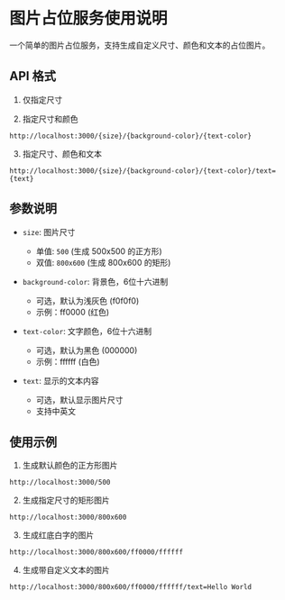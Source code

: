 # 图片占位服务使用说明

一个简单的图片占位服务，支持生成自定义尺寸、颜色和文本的占位图片。

## API 格式

1. 仅指定尺寸 

2. 指定尺寸和颜色
```
http://localhost:3000/{size}/{background-color}/{text-color}
```

3. 指定尺寸、颜色和文本
```
http://localhost:3000/{size}/{background-color}/{text-color}/text={text}
```

## 参数说明

- `size`: 图片尺寸
  - 单值: `500` (生成 500x500 的正方形)
  - 双值: `800x600` (生成 800x600 的矩形)

- `background-color`: 背景色，6位十六进制
  - 可选，默认为浅灰色 (f0f0f0)
  - 示例：ff0000 (红色)

- `text-color`: 文字颜色，6位十六进制
  - 可选，默认为黑色 (000000)
  - 示例：ffffff (白色)

- `text`: 显示的文本内容
  - 可选，默认显示图片尺寸
  - 支持中英文

## 使用示例

1. 生成默认颜色的正方形图片
```
http://localhost:3000/500
```

2. 生成指定尺寸的矩形图片
```
http://localhost:3000/800x600
```

3. 生成红底白字的图片
```
http://localhost:3000/800x600/ff0000/ffffff
```

4. 生成带自定义文本的图片
```
http://localhost:3000/800x600/ff0000/ffffff/text=Hello World
``` 
